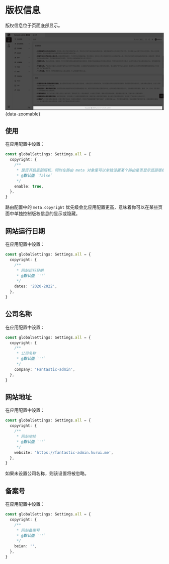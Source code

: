 # 版权信息

版权信息位于页面底部显示。

![](/copyright.png){data-zoomable}

## 使用

在应用配置中设置：

```ts {2-8}
const globalSettings: Settings.all = {
  copyright: {
    /**
     * 是否开启底部版权，同时在路由 meta 对象里可以单独设置某个路由是否显示底部版权信息
     * @默认值 `false`
     */
    enable: true,
  },
}
```

路由配置中的 `meta.copyright` 优先级会比应用配置更高，意味着你可以在某些页面中单独控制版权信息的显示或隐藏。

## 网站运行日期

在应用配置中设置：

```ts {2-8}
const globalSettings: Settings.all = {
  copyright: {
    /**
     * 网站运行日期
     * @默认值 `''`
     */
    dates: '2020-2022',
  },
}
```

## 公司名称

在应用配置中设置：

```ts {2-8}
const globalSettings: Settings.all = {
  copyright: {
    /**
     * 公司名称
     * @默认值 `''`
     */
    company: 'Fantastic-admin',
  },
}
```

## 网站地址

在应用配置中设置：

```ts {2-8}
const globalSettings: Settings.all = {
  copyright: {
    /**
     * 网站地址
     * @默认值 `''`
     */
    website: 'https://fantastic-admin.hurui.me',
  },
}
```

如果未设置公司名称，则该设置将被忽略。

## 备案号

在应用配置中设置：

```ts {2-8}
const globalSettings: Settings.all = {
  copyright: {
    /**
     * 网站备案号
     * @默认值 `''`
     */
    beian: '',
  },
}
```
